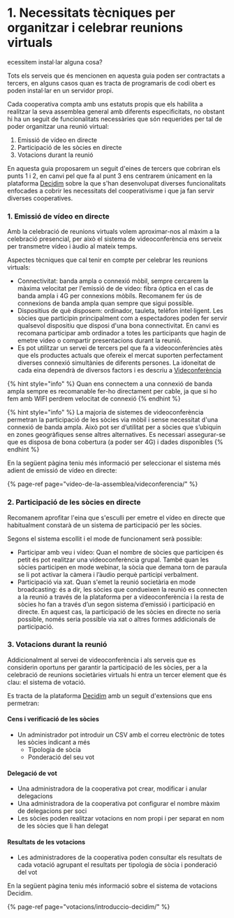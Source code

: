 # 1. Necessitats tècniques per organitzar i celebrar reunions virtuals

ecessitem instal·lar alguna cosa?

Tots els serveis que és mencionen en aquesta guia poden ser contractats a tercers, en alguns casos quan es tracta de programaris de codi obert es poden instal·lar en un servidor propi.

Cada cooperativa compta amb uns estatuts propis que els habilita a realitzar la seva assemblea general amb diferents especificitats, no obstant hi ha un seguit de funcionalitats necessàries que són requerides per tal de poder organitzar una reunió virtual:  

1. Emissió de vídeo en directe 
2. Participació de les sòcies en directe
3. Votacions durant la reunió

En aquesta guia proposarem un seguit d'eines de tercers que cobriran els punts 1 i 2, en canvi pel que fa al punt 3 ens centrarem únicament en la plataforma [Decidim](./#que-es-decidim) sobre la que s'han desenvolupat diverses funcionalitats enfocades a cobrir les necessitats del cooperativisme i que ja fan servir diverses cooperatives.

### 1. Emissió de vídeo en directe 

Amb la celebració de reunions virtuals volem aproximar-nos al màxim a la celebració presencial, per això el sistema de videoconferència ens serveix per transmetre vídeo i àudio al mateix temps.

Aspectes tècniques que cal tenir en compte per celebrar les reunions virtuals:

* Connectivitat: banda ampla o connexió mòbil, sempre cercarem la màxima velocitat per l'emissió de de video: fibra óptica en el cas de banda ampla i 4G per connexions mòbils. Recomanem fer ús de connexions de banda ampla quan sempre que sigui possible.  
* Dispositius de què disposem: ordinador, tauleta, telèfon intel·ligent. Les sòcies que participin principalment com a espectadores poden fer servir qualsevol dispositiu que disposi d'una bona connectivitat. En canvi es recomana participar amb ordinador a totes les participants que hagin de emetre video o compartir presentacions durant la reunió.  
* Es pot utilitzar un servei de tercers pel que fa a videoconferències atès que els productes actuals que ofereix el mercat suporten perfectament diverses connexió simultànies de diferents persones. La idoneitat de cada eina dependrà de diversos factors i es descriu a [Videconferència](video-de-la-assemblea/videconferencia/)

{% hint style="info" %}
Quan ens connectem a una connexió de banda ampla sempre es recomanable fer-ho directament per cable, ja que si ho fem amb WIFI perdrem velocitat de connexió
{% endhint %}

{% hint style="info" %}
La majoria de sistemes de videoconferència permetran la participació de les sòcies via mòbil i sense necessitat d'una connexió de banda ampla. Això pot ser d’utilitat per a sòcies que s’ubiquin en zones geogràfiques sense altres alternatives. Es necessari assegurar-se que es disposa de bona cobertura \(a poder ser 4G\) i dades disponibles 
{% endhint %}

En la següent pàgina teniu més informació per seleccionar el sistema més adient de emissió de vídeo en directe:

{% page-ref page="video-de-la-assemblea/videconferencia/" %}

### 2. Participació de les sòcies en directe

Recomanem aprofitar l'eina que s'esculli per emetre el vídeo en directe que habitualment constarà de un sistema de participació per les sòcies. 

Segons el sistema escollit i el mode de funcionament serà possible: 

* Participar amb veu i vídeo: Quan el nombre de sòcies que participen és petit és pot realitzar una videoconferència grupal. També quan les sòcies participen en mode webinar, la sòcia que demana torn de paraula se li pot activar la càmera i l’àudio perquè participi verbalment. 
* Participació via xat. Quan s'emet la reunió societària en mode broadcasting: és a dir, les sòcies que condueixen la reunió es connecten a la reunió a través de la plataforma per a videoconferència i la resta de sòcies ho fan a través d’un segon sistema d’emissió i participació en directe. En aquest cas, la participació de les sòcies en directe no seria possible, només seria possible via xat o altres formes addicionals de participació.

### 3. Votacions durant la reunió	

Addicionalment al servei de videoconferència i als serveis que es considerin oportuns per garantir la participació de les sòcies, per a la celebració de reunions societàries virtuals hi entra un tercer element que és clau: el sistema de votació.

Es tracta de la plataforma [Decidim](./#que-es-decidim) amb un seguit d'extensions que ens permetran: 

#### Cens i verificació de les sòcies

* Un administrador pot introduir un CSV amb el correu electrònic de totes les sòcies indicant a més
  * Tipologia de sòcia
  * Ponderació del seu vot

#### Delegació de vot

* Una administradora de la cooperativa pot crear, modificar i anular delegacions
* Una administradora de la cooperativa pot configurar el nombre màxim de delegacions per soci
* Les sòcies poden realitzar votacions en nom propi i per separat en nom de les sòcies que li han delegat

#### Resultats de les votacions

* Les administradores de la cooperativa poden consultar els resultats de cada votació agrupant el resultats per tipologia de sòcia i ponderació del vot

En la següent pàgina teniu més informació sobre el sistema de votacions Decidim.

{% page-ref page="votacions/introduccio-decidim/" %}



 

